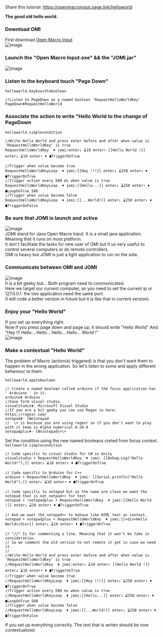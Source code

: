 Share this tutorial: https://openmacroinput.page.link/helloworld

**The good old hello world.**

### Download OMI  

First download [Open Macro Input](https://openmacroinput.page.link/download)   
![image](https://user-images.githubusercontent.com/20149493/146833460-c19475c2-cf00-4c21-a656-6860fe09dd5a.png)  

### Launch the "Open Macro Input.exe" && the "JOMI.jar"  

 ![image](https://user-images.githubusercontent.com/20149493/146833674-d02c710c-7aa4-4650-ba96-19f010e62cac.png)  

### Listen to the keyboard touch "Page Down"  

`helloworld.keyboardtoboolean`  
```
//Listen to PageDown as a named boolean 'RequestHelloWorldKey'
PageDown♦RequestHelloWorld
```

### Associate the action to write "Hello World to the change of PageDown 

`helloworld.simplecondition`
```
//Write Hello World and press enter before and after when value is 'RequestHelloWorldKey' is true
RequestHelloWorldKey  ♦ jomi:enter↓ ⌛10 enter↑ [[Hello World !]] enter↓ ⌛10 enter↑ ♦ ☗TriggerOnTrue

//Trigger when value become true
RequestHelloWorldKeyLoop  ♦ jomi:[[Hey !!!]] enter↓ ⌛250 enter↑ ♦ ☗TriggerOnTrue
//Trigger action every 500 ms when value is true
RequestHelloWorldKeyLoop  ♦ jomi:[[Hello...]] enter↓ ⌛250 enter↑ ♦ ☗LoopOnTrue 500
//Trigger when value become false
RequestHelloWorldKeyLoop  ♦ jomi:[[...World!]] enter↓ ⌛250 enter↑ ♦ ☗TriggerOnFalse
```

### Be sure that JOMI is launch and active  

![image](https://user-images.githubusercontent.com/20149493/146835094-afe18322-d8a3-4008-8d90-380bbe30fe3e.png)    
JOMI stand for Java Open Macro Input. It is a small java application. Meaning that it runs on most platform.  
It don't facilitate the tasks for new user of OMI but it us very useful to control several computers or do remote controllers.  
OMI is heavy but JOMI is just a light application to run on the side.  

### Communicate between OMI and JOMI  

![image](https://user-images.githubusercontent.com/20149493/146836557-7a178264-8bd2-4cc0-8351-2d52c99ff5d5.png)  
It is a bit geeky but... Both program need to communicated.   
Here we target our current computer, so you need to set the current ip or 127.0.0.1. the two application need the same port.  
(I will code a better version in future but it is like that in current version).   

### Enjoy your "Hello World"  

If you set up everything right.  
Now if you press page down and page up, it should write "Hello World" And "Hey !!! Hello... Hello... Hello... Hello... World !"  
![image](https://user-images.githubusercontent.com/20149493/146840008-71b3167c-3684-40c1-af8c-5ffd9dbbb1f1.png)


### Make a contextual "Hello World"  

The problem of Macro (action(s) triggered) is that you don't want them to happen in the wrong application.
So let's listen to some and apply different behaviour to them.

`helloworld.apptoboolean`
```
// Create a named boolean called arduino if the focus application has ' Arduiono ' in it.
arduino♦ Arduino 
//Save form visual studio.
visualstudio♦- Microsoft Visual Studio
//If you are a bit geeky you can use Regex in here: https://regexr.com/
notepad♦- [Nn]otepad
//  \+ is because you are using regexr so if you don't want to play with it keep is Alpha numerical A-z0-9
notepadplus♦- [Nn]otepad\+\+
```

Set the condition using the new named booleans creted from focus context.
`helloworld.simplecondition`
```
// Code specific to visual studio for C# in Unity
visualstudio + RequestHelloWorldKey  ♦ jomi: [[Debug.Log("Hello World!");]] enter↓ ⌛10 enter↑ ♦ ☗TriggerOnTrue

// Code specific to Arduino for C++ 
arduino + RequestHelloWorldKey  ♦ jomi: [[Serial.println("Hello World");]] enter↓ ⌛10 enter↑ ♦ ☗TriggerOnTrue

// Code specific to notepad but as the name are close we want the notepad that is not notpad++ for text
notepad + !notepadplus + RequestHelloWorldKey  ♦ jomi:[[Hello World !]] enter↓ ⌛10 enter↑ ♦ ☗TriggerOnTrue

// And we want the notepad++ to behave like HTML text as context.
notepad + notepadplus + RequestHelloWorldKey  ♦ jomi:[[<div>Hello World</div>]] enter↓ ⌛10 enter↑ ♦ ☗TriggerOnTrue

// "//" Is for commenting a line. Meaning that it won't be take in consideration.
// So we comment the old version to not remote it yet in case we need it.
//
//Write Hello World and press enter before and after when value is 'RequestHelloWorldKey' is true
//RequestHelloWorldKey  ♦ jomi:enter↓ ⌛10 enter↑ [[Hello World !]] enter↓ ⌛10 enter↑ ♦ ☗TriggerOnTrue
//Trigger when value become true
//RequestHelloWorldKeyLoop  ♦ jomi:[[Hey !!!]] enter↓ ⌛250 enter↑ ♦ ☗TriggerOnTrue
//Trigger action every 500 ms when value is true
//RequestHelloWorldKeyLoop  ♦ jomi:[[Hello...]] enter↓ ⌛250 enter↑ ♦ ☗LoopOnTrue 500
//Trigger when value become false
//RequestHelloWorldKeyLoop  ♦ jomi:[[...World!]] enter↓ ⌛250 enter↑ ♦ ☗TriggerOnFalse

```

If you set up everything correctly. The text that is writen should be now contextualized.



